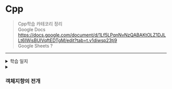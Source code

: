 # Cpp
>Cpp학습 카테코리 정리<br>
>Google Docs      https://docs.google.com/document/d/1Lf5LPqnNvNzQABAKtOLZ1DJLLt6IWisBUlVqftEDTgM/edit?tab=t.v1diwsp23tj9 <br>
>Google Sheets    ? <br>
 ------------
<details><summary>학습 일지</summary>
2025-08-22 <details><summary>const 함수에 대해</summary>

const int num = 10;		//	변수를 상수화
const SoSimple sim(20);	//	객체를 상수화	

객체를 대상으로는 const 멤버함수만 호출이 가능하다. 변경시킬 능력이 있는 함수는 아예 호출을 허용하지 않는다.<br>
멤버변수에 저장된 값을 수정하지 않는 함수는 가급적 const로 선언해서, 객체에서도 호출이 가능하도록 할 필요가 있다.<br>
</details>
<details><summary>const 함수 오버로딩</summary>
<pre><code class = "language-cpp">
void numLock() {}
void numLock() const {} // const의 선언 유무도 함수 오버로딩의 조건에 해당된다.
 
</code></pre>
</details>

2025-08-23 상속(Inheritance) <br>
상속에 들어가기에 앞서, 상속의 문법적인 이해 <br>
2025-08-24 일요일 <br>
2025-08-25 상속(Inheritance) <br>
protected 선언과 세 가지 형태의 상속, 상속을 위한 조건, OOP 단계별 프로젝트 05 <br>
2025-08-26 객체 포인터의 참조관계 <br>
객체 포인터 변수, 함수 오버라이딩, IS-A, HAS-A <br>
2025-08-27 가상함수(Virtual Function) <br>
가상함수, 가상소멸자와 참조자의 참조 가능성, Employee 예제와 문제, Employee 1-4, Quiz에 대한 분석 <br>
</details>
<details>
<summary>
<h3>객체지향의 전개</h3>
</summary>

<details>
<summary>
<strong>급여관리 시스템 1</strong>
</summary>

<pre><code class="language-cpp">
#pragma once
class PermanentWorker
{
private:
	char name[100];
	int salary;
public:
	PermanentWorker(char* name, int money);	// Constructor
	int getPAY()const;						// Access Function
	void showSALARYinfo()const;				// Display Function
};//PermanentWorker.h
</code></pre><!--PermanentWorker.h-->
this->name 정적 할당으로 선언되어있다.

<pre><code class="language-cpp">
#pragma once
#include"PermanentWorker.h"
class EmployeeHandler						//Control(=handler) Class
{
private:
	PermanentWorker* empList[50];			//PermanentWorker Object로 PermanentWorker에 접근
	int empNUM;								//empList에 배열 순서를 저장하기 위한 변수
public:
	EmployeeHandler();						//Constructor
	void addEMPLOYEE(PermanentWorker* emp);	//직원 등록을 위한 클래스
	void showALLSALARYinfo()const;			//직원 급여정보를 보기위한 클래스
	void showTOTALSALARY()const;			//지불할 직원 급여 총합을 보기위한 클래스
	~EmployeeHandler();						//동적 할당으로 생성된 empList를 제거하기 위한 Destructor
};//EmployeeHandler.h
</code></pre><!--EmployeeHandler.h-->


<pre><code class="language-cpp">
#define _CRT_SECURE_NO_WARNINGS
#include "PermanentWorker.h"
#include <cstring>
#include <iostream>
#include "EmployeeHandler.h"
using namespace std;

PermanentWorker::PermanentWorker(char* name, int money)
	:salary(money) {strcpy(this->name, name);}			

int PermanentWorker::getPAY()const { return salary; }

void PermanentWorker::showSALARYinfo()const
{
	cout << "name: " << name << endl;
	cout << "salary: " << salary<< endl;
}//PermanentWorker.cpp
</code></pre>


<pre><code class="language-cpp">
#include "EmployeeHandler.h"
#include <iostream>
using namespace std;
EmployeeHandler::EmployeeHandler():empNUM(0){}

void EmployeeHandler::addEMPLOYEE(PermanentWorker* emp)
{
	empList[empNUM++] = emp;
}

void EmployeeHandler::showALLSALARYinfo()const
{
	for (int i = 0; i < empNUM; i++)
		empList[i]->showSALARYinfo();
}
void EmployeeHandler::showTOTALSALARY()const
{
	int sum = 0;
	for (int i = 0; i < empNUM; i++)
		sum += empList[i]->getPAY();
	cout << "sum: " << sum << endl;
}
EmployeeHandler::~EmployeeHandler()
{
	for (int i = 0; i < empNUM; i++)
		delete empList[i];
}//EmployeeHandler.cpp
</code></pre>


<pre><code class="language-cpp">
#include"EmployeeHandler.h"
#include"PermanentWorker.h"

int main(void)
{
	/*직원관리 목적으로 설계된 컨트롤 클래스의 객체 생성*/
	EmployeeHandler handler;

	/*직원 등록*/
	handler.addEMPLOYEE(new PermanentWorker("KIM", 1000));
	handler.addEMPLOYEE(new PermanentWorker("Lee", 1500));
	handler.addEMPLOYEE(new PermanentWorker("Jun", 2000));

	/*이번달 급여 정보*/
	handler.showALLSALARYinfo();

	/*이번달 지불해야할 급여의 총합*/
	handler.showTOTALSALARY();

	return 0;
}
</code></pre>
>위 프로그램은 프로그램의 유연성이나 확장성의 확보가 쉽지 않다.<br>
>영업직 클래스와 임시직 클래스를 추가하고, 영업직 객체와 임시직 객체의 저장을 위한 배열을 추가하고 각각 배열에 저장된 객체의 수를 별도로 세어보고, 정수형 변수도 멤버로 추가하는 등, 많은 것들을 바꿔줘야 한다. 또 addEMPLOYEE함수는 영업직용과 임시직 객체용을 각각 추가하고, 급여정보를 출력하는 나머지 두 멤버함수는 총 3개의 배열을 대상으로 연산을 진행하고, 반복문이 추가로 각각 두 개씩 더 삽입해야 한다. 결과적으로 확장하려면 다시 만들어야해서 위 코드는 확장성에 있어 좋지 못하다.
------------
>요구조건에 맞게 급여관리 시스템 2로 변경해보자.<br>>직원 고용형태가 '정규직(PermanentWorker)'하나였지만 영업직(Sales), 임시직(Temporary)등 등장했다.영업직(Sales)는 기본급여+인센티브를, 임시직(Temporary)에는 시간당 급여 x 일한 시간의 급여 계산방식이 적용이 된다.

</details>

<details>
<summary>
<strong>급여관리 시스템 2</strong>
</summary>


<pre><code class="language-cpp">

</code></pre>

<pre><code class="language-cpp">

</code></pre>

<pre><code class="language-cpp">

</code></pre>


</details>


<details>
<summary>
<strong>급여관리 시스템 3</strong>
</summary>



<pre><code class="language-cpp">

</code></pre>

<pre><code class="language-cpp">

</code></pre>

<pre><code class="language-cpp">

</code></pre>

</details>


<details>
<summary>
<strong>급여관리 시스템 4</strong>
</summary>


<pre><code class="language-cpp">

</code></pre>

<pre><code class="language-cpp">

</code></pre>

<pre><code class="language-cpp">

</code></pre>

</details>


<details>
<summary>
<strong>급여관리 시스템 5</strong>
</summary>


<pre><code class="language-cpp">

</code></pre>

<pre><code class="language-cpp">

</code></pre>

<pre><code class="language-cpp">

</code></pre>

</details>


<details>
<summary>
<strong></strong>
</summary>


<pre><code class="language-cpp">

</code></pre>

<pre><code class="language-cpp">

</code></pre>

<pre><code class="language-cpp">

</code></pre>

</details>

<details>
<summary>
<strong></strong>
</summary>


<pre><code class="language-cpp">

</code></pre>

<pre><code class="language-cpp">

</code></pre>

<pre><code class="language-cpp">

</code></pre>

</details>


</details><!--끝 -->

